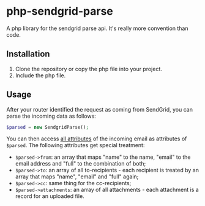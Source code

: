 php-sendgrid-parse
==================

A php library for the sendgrid parse api. It's really more convention than code.


## Installation

1. Clone the repository or copy the php file into your project.
2. Include the php file.


## Usage

After your router identified the request as coming from SendGrid, you can parse the incoming data as follows:

  ```php
  $parsed = new SendgridParse();
  ```
    
You can then access <a href="http://sendgrid.com/docs/API_Reference/Webhooks/parse.html">all attributes</a> of the incoming email as attributes of ```$parsed```. The following attributes get special treatment:

- ```$parsed->from```: an array that maps "name" to the name, "email" to the email address and "full" to the combination of both;
- ```$parsed->to```: an array of all to-recipients - each recipient is treated by an array that maps "name", "email" and "full" again;
- ```$parsed->cc```: same thing for the cc-recipients;
- ```$parsed->attachments```: an array of all attachments - each attachment is a record for an uploaded file.
